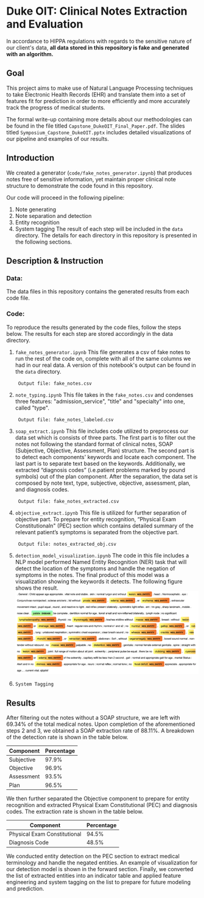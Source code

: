# Duke OIT: Clinical Notes Extraction and Evaluation

In accordance to HIPPA regulations with regards to the sensitive nature of our client's data, **all data stored in this repository is fake and generated with an algorithm.**

## Goal
This project aims to make use of Natural Language Processing techniques to take Electronic Health Records (EHR) and translate them into a set of features fit for prediction in order to more efficiently and more accurately track the progress of medical students.

The formal write-up containing more details about our methodologies can be found in the file titled `Capstone_DukeOIT_Final_Paper.pdf`. The slides titled `Symposium_Capstone_DukeOIT.pptx` includes detailed visualizations of our pipeline and examples of our results. 

## Introduction 

We created a generator (`code/fake_notes_generator.ipynb`) that produces notes free of sensitive information, yet maintain proper clinical note structure to demonstrate the code found in this repository.

Our code will proceed in the following pipeline: 
1. Note generating
2. Note separation and detection
3. Entity recognition
4. System tagging
The result of each step will be included in the `data` directory. The details for each directory in this repository is presented in the following sections. 

## Description & Instruction
### Data:    
 The data files in this repository contains the generated results from each code file. 

### Code:
To reproduce the results generated by the code files, follow the steps below. The results for each step are stored accordingly in the data directory. 

1.  `fake_notes_generator.ipynb`
        This file generates a csv of fake notes to run the rest of the code on, complete with all of the same columns we had in our real data. A version of this notebook's output can be found in the `data` directory.
        
         Output file: fake_notes.csv
2.  `note_typing.ipynb`
        This file takes in the `fake_notes.csv` and condenses three features: "admission_service", "title" and "specialty" into one, called  "type".

         Output file: fake_notes_labeled.csv
3. `soap_extract.ipynb`
        This file includes code utilized to preprocess our data set which is consists of three parts. The first part is to filter out the notes not following the standard format of clinical notes, SOAP (Subjective, Objective, Assessment, Plan) structure. The second part is to detect each components' keywords and locate each component. The last part is to separate text based on the keywords. Additionally, we extracted “diagnosis codes” (i.e.patient problems marked by pound symbols) out of the plan component. After the separation, the data set is composed by note text, type, subjective, objective, assessment, plan, and diagnosis codes.

        Output file: fake_notes_extracted.csv
4. `objective_extract.ipynb`
        This file is utilized for further separation of objective part. To prepare for entity recognition, “Physical Exam Constitutionaln" (PEC) section which contains detailed summary of the relevant patient’s symptoms is separated from the objective part.

        Output file: notes_extracted_obj.csv
5. `detection_model_visualization.ipynb`
        The code in this file includes a NLP model performed Named Entity Recognition (NER) task that will detect the location of the symptoms and handle the negation of symptoms in the notes. The final product of this model was a visualization showing the keywords it detects. The following figure shows the result. 
![result](data/visualization.png)  
6. `System Tagging`

## Results
After filtering out the notes without a SOAP structure, we are left with 69.34% of the total medical notes. Upon completion of the aforementioned steps 2 and 3, we obtained a SOAP extraction rate of 88.11%. A breakdown of the detection rate is shown in the table below. 

| Component  | Percentage |
|--------|----------|
| Subjective  | 97.9%        |
| Objective | 96.9%       |
| Assessment | 93.5% |
| Plan | 96.5% |

We then further separated the Objective component to prepare for entity recognition and extracted Physical Exam Constitutional (PEC) and diagnosis codes. The extraction rate is shown in the table below. 

 | Component  | Percentage |
|--------|----------|
| Physical Exam Constitutional   | 94.5%        |
| Diagnosis Code | 48.5%       |

We conducted entity detection on the PEC section to extract medical terminology and handle the negated entities. An example of visualization for our detection model is shown in the forward section. Finally, we converted the list of extracted entities into an indicator table and applied feature engineering and system tagging on the list to prepare for future modeling and prediction.


